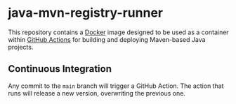 # java-mvn-registry-runner
This repository contains a [Docker](https://www.docker.com/) image designed to be used as a
container within [GitHub Actions](https://github.com/features/actions) for building and deploying
Maven-based Java projects.

## Continuous Integration
Any commit to the `main` branch will trigger a GitHub Action. The action that runs will release a
new version, overwriting the previous one.

